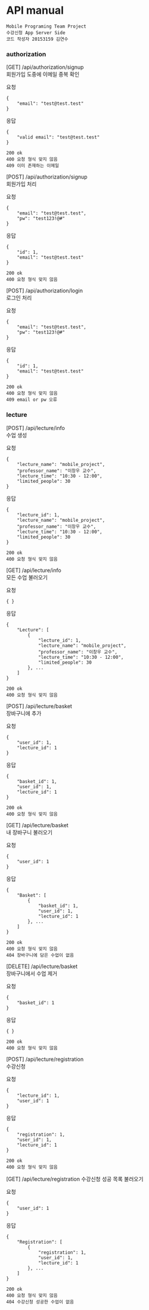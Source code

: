 # API manual
```
Mobile Programing Team Project
수강신청 App Server Side
코드 작성자 20153159 김연수
```
### authorization
[GET] /api/authorization/signup  
회원가입 도중에 이메일 중복 확인

요청
```
{
    "email": "test@test.test"
}
```

응답
```
{
    "valid email": "test@test.test"
}

200 ok
400 요청 형식 맞지 않음
409 이미 존재하는 이메일
```

[POST] /api/authorization/signup  
회원가입 처리

요청
```
{
    "email": "test@test.test",
    "pw": "test123!@#"
}
```

응답
```
{
    "id": 1,
    "email": "test@test.test"
}

200 ok
400 요청 형식 맞지 않음
```

[POST] /api/authorization/login  
로그인 처리

요청
```
{
    "email": "test@test.test",
    "pw": "test123!@#"
}
```

응답
```
{
    "id": 1,
    "email": "test@test.test"
}

200 ok
400 요청 형식 맞지 않음
409 email or pw 오류
```

### lecture
[POST] /api/lecture/info  
수업 생성

요청
```
{
    "lecture_name": "mobile_project",
    "professor_name": "이창우 교수",
    "lecture_time": "10:30 - 12:00",
    "limited_people": 30
}
```

응답
```
{
    "lecture_id": 1,
    "lecture_name": "mobile_project",
    "professor_name": "이창우 교수",
    "lecture_time": "10:30 - 12:00",
    "limited_people": 30
}

200 ok
400 요청 형식 맞지 않음
```

[GET] /api/lecture/info  
모든 수업 불러오기

요청
```
{ }
```

응답
```
{
    "Lecture": [
        {
            "lecture_id": 1,
            "lecture_name": "mobile_project",
            "professor_name": "이창우 교수",
            "lecture_time": "10:30 - 12:00",
            "limited_people": 30
        }, ...
    ]
}

200 ok
400 요청 형식 맞지 않음
```

[POST] /api/lecture/basket  
장바구니에 추가

요청
```
{
    "user_id": 1,
    "lecture_id": 1
}
```

응답
```
{
    "basket_id": 1,
    "user_id": 1,
    "lecture_id": 1
}

200 ok
400 요청 형식 맞지 않음
```

[GET] /api/lecture/basket  
내 장바구니 불러오기

요청
```
{
    "user_id": 1
}
```

응답
```
{
    "Basket": [
        {
            "basket_id": 1,
            "user_id": 1,
            "lecture_id": 1
        }, ...
    ]
}

200 ok
400 요청 형식 맞지 않음
404 장바구니에 담은 수업이 없음
```

[DELETE] /api/lecture/basket  
장바구니에서 수업 제거

요청
```
{
    "basket_id": 1
}
```

응답
```
{ }

200 ok
400 요청 형식 맞지 않음
```

[POST] /api/lecture/registration  
수강신청

요청
```
{
    "lecture_id": 1,
    "user_id": 1
}
```

응답
```
{
    "registration": 1,
    "user_id": 1,
    "lecture_id": 1
}

200 ok
400 요청 형식 맞지 않음
```

[GET] /api/lecture/registration
수강신청 성공 목록 불러오기

요청
```
{
    "user_id": 1
}
```

응답
```
{
    "Registration": [
        {
            "registration": 1,
            "user_id": 1,
            "lecture_id": 1
        }, ...
    ]
}

200 ok
400 요청 형식 맞지 않음
404 수강신청 성공한 수업이 없음
```